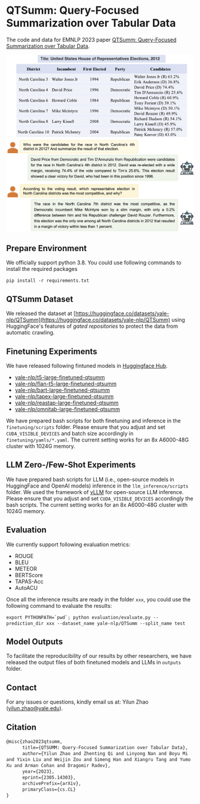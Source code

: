 # QTSumm: Query-Focused Summarization over Tabular Data
The code and data for EMNLP 2023 paper [QTSumm: Query-Focused Summarization over Tabular Data](https://arxiv.org/abs/2305.14303).
<p align="center">
<img src="figures/example.jpg" width="500">
</p>

## Prepare Environment
We officially support python 3.8. You could use following commands to install the required packages
```
pip install -r requirements.txt
```

## QTSumm Dataset
We released the dataset at [https://huggingface.co/datasets/yale-nlp/QTSumm](https://huggingface.co/datasets/yale-nlp/QTSumm) using HuggingFace's features of _gated repositories_ to protect the data from automatic crawling.

## Finetuning Experiments
We have released following fintuned models in [Huggingface Hub](https://huggingface.co/yale-nlp).
- [yale-nlp/t5-large-finetuned-qtsumm](https://huggingface.co/yale-nlp/t5-large-finetuned-qtsumm)
- [yale-nlp/flan-t5-large-finetuned-qtsumm](https://huggingface.co/yale-nlp/flan-t5-large-finetuned-qtsumm)
- [yale-nlp/bart-large-finetuned-qtsumm](https://huggingface.co/yale-nlp/bart-large-finetuned-qtsumm)
- [yale-nlp/tapex-large-finetuned-qtsumm](https://huggingface.co/yale-nlp/tapex-large-finetuned-qtsumm)
- [yale-nlp/reastap-large-finetuned-qtsumm](https://huggingface.co/yale-nlp/reastap-large-finetuned-qtsumm)
- [yale-nlp/omnitab-large-finetuned-qtsumm](https://huggingface.co/yale-nlp/omnitab-large-finetuned-qtsumm)

We have prepared bash scripts for both finetuning and inference in the `finetuning/scripts` folder. Please ensure that you adjust and set `CUDA_VISIBLE_DEVICES` and batch size accordingly in `finetuning/yamls/*.yaml`. The current setting works for an 8x A6000-48G cluster with 1024G memory.

## LLM Zero-/Few-Shot Experiments
We have prepared bash scripts for LLM (i.e., open-source models in HuggingFace and OpenAI models) inference in the `llm_inference/scripts` folder. We used the framework of [vLLM](https://github.com/vllm-project/vllm) for open-source LLM inference. Please ensure that you adjust and set `CUDA_VISIBLE_DEVICES` accordingly the bash scripts. The current setting works for an 8x A6000-48G cluster with 1024G memory.

## Evaluation
We currently support following evaluation metrics:
- ROUGE
- BLEU
- METEOR
- BERTScore
- TAPAS-Acc
- AutoACU

Once all the inference results are ready in the folder `xxx`, you could use the following command to evaluate the results:
```
export PYTHONPATH=`pwd`; python evaluation/evaluate.py --prediction_dir xxx --dataset_name yale-nlp/QTSumm --split_name test
```

## Model Outputs
To facilitate the reproducibility of our results by other researchers, we have released the output files of both finetuned models and LLMs in `outputs` folder. 

## Contact
For any issues or questions, kindly email us at: Yilun Zhao (yilun.zhao@yale.edu).

## Citation
```
@misc{zhao2023qtsumm,
      title={QTSUMM: Query-Focused Summarization over Tabular Data}, 
      author={Yilun Zhao and Zhenting Qi and Linyong Nan and Boyu Mi and Yixin Liu and Weijin Zou and Simeng Han and Xiangru Tang and Yumo Xu and Arman Cohan and Dragomir Radev},
      year={2023},
      eprint={2305.14303},
      archivePrefix={arXiv},
      primaryClass={cs.CL}
}
```